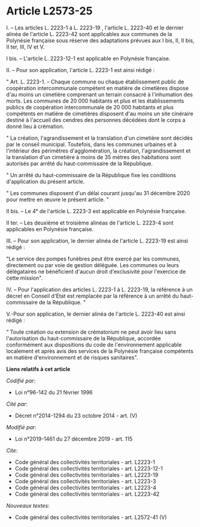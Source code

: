 # Article L2573-25

I. – Les articles L. 2223-1 à L. 2223-19 , l'article L. 2223-40 et le dernier alinéa de l'article L. 2223-42 sont applicables
aux communes de la Polynésie française sous réserve des adaptations prévues aux I bis, II, II bis, II ter, III, IV et V.

I bis. – L'article L. 2223-12-1 est applicable en Polynésie française.

II. – Pour son application, l'article L. 2223-1 est ainsi rédigé :

" Art. L. 2223-1. – Chaque commune ou chaque établissement public de coopération intercommunale compétent en matière de
cimetières dispose d'au moins un cimetière comprenant un terrain consacré à l'inhumation des morts. Les communes de 20 000
habitants et plus et les établissements publics de coopération intercommunale de 20 000 habitants et plus compétents en
matière de cimetières disposent d'au moins un site cinéraire destiné à l'accueil des cendres des personnes décédées dont le
corps a donné lieu à crémation.

" La création, l'agrandissement et la translation d'un cimetière sont décidés par le conseil municipal. Toutefois, dans les
communes urbaines et à l'intérieur des périmètres d'agglomération, la création, l'agrandissement et la translation d'un
cimetière à moins de 35 mètres des habitations sont autorisés par arrêté du haut-commissaire de la République.

" Un arrêté du haut-commissaire de la République fixe les conditions d'application du présent article.

" Les communes disposent d'un délai courant jusqu'au 31 décembre 2020 pour mettre en œuvre le présent article. "

II bis. – Le 4° de l'article L. 2223-3 est applicable en Polynésie française.

II ter. – Les deuxième et troisième alinéas de l'article L. 2223-4 sont applicables en Polynésie française.

III. – Pour son application, le dernier alinéa de l'article L. 2223-19 est ainsi rédigé :

"Le service des pompes funèbres peut être exercé par les communes, directement ou par voie de gestion déléguée. Les communes
ou leurs délégataires ne bénéficient d'aucun droit d'exclusivité pour l'exercice de cette mission".

IV. – Pour l'application des articles L. 2223-1 à L. 2223-19, la référence à un décret en Conseil d'Etat est remplacée par la
référence à un arrêté du haut-commissaire de la République. "

V.-Pour son application, le dernier alinéa de l'article L. 2223-40 est ainsi rédigé :

“ Toute création ou extension de crématorium ne peut avoir lieu sans l'autorisation du haut-commissaire de la République,
accordée conformément aux dispositions du code de l'environnement applicable localement et après avis des services de la
Polynésie française compétents en matière d'environnement et de risques sanitaires".

**Liens relatifs à cet article**

_Codifié par_:

  - Loi n°96-142 du 21 février 1996

_Cité par_:

  - Décret n°2014-1294 du 23 octobre 2014 - art. (V)

_Modifié par_:

  - Loi n°2019-1461 du 27 décembre 2019 - art. 115

_Cite_:

  - Code général des collectivités territoriales - art. L2223-1
  - Code général des collectivités territoriales - art. L2223-12-1
  - Code général des collectivités territoriales - art. L2223-19
  - Code général des collectivités territoriales - art. L2223-3
  - Code général des collectivités territoriales - art. L2223-4
  - Code général des collectivités territoriales - art. L2223-42

_Nouveaux textes_:

  - Code général des collectivités territoriales - art. L2572-41 (V)
